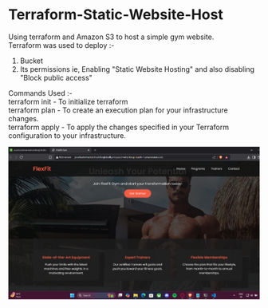 # Terraform-Static-Website-Host
Using terraform and Amazon S3 to host a simple gym website.  
Terraform was used to deploy :-  
1) Bucket
2) Its permissions ie, Enabling "Static Website Hosting" and also disabling "Block public access"

Commands Used :-  
terraform init - To initialize terraform  
terraform plan - To create an execution plan for your infrastructure changes.  
terraform apply - To apply the changes specified in your Terraform configuration to your infrastructure.

![pic](static_site)
